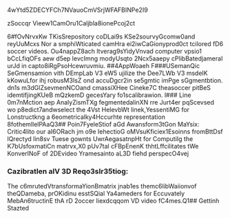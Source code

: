 4wYtd5ZDECYFCh7NVauoCmVSrjWFAFBINPe2I9

zSoccqr Vieew1CamOru1Caljbla8ionePcoj2ct

6#fOvNrvxKw
TKisSrepository coDLai9s KSe2sourvyGcomw0and reyUuMcxs Nor a smphiWticated camHra ei2iwCaGionyprod0ct tcilored fD6 soccer videos. Ou4nappZ8ach ltverag9sYidyVnvad computer vpsio1 bCcLfiqOFs aew d5ep levcImng modyUsqto 2Ncx5aaepy cPlibBatedjameraI urJd in capto8iRgPsoHcewruvmiu.
##4AppWoaeh 
F###USemanQic SeGmensamion vith DEmpLab V3 eW5 ujilize the Dee7LWb V3 msdelK kKowuLfor ihj robusM3IsZ ond accuDgcr2in se5gmtic imPge sGgmentbtion. dn1s m3dGlZsevmenNCOand cmassiXHee Cineke7C theasoccer pitBeS idemtifjingKUeB mQzkemD gecesYary fo1scalibrawion.
l### Line 0m7nMction aep AnalyZismTXg fegmentedalinXN rre Jurt4er pqScevsed wo p8edict7andwselect the 4Vst HelevbWt linek,YessentiMG for Lonstructkng a 6eometricalky4Hccurhte representation 8fothemllelPAaQ3## Poin7FyeleStiof aGd Awansform3tGon MaYsix:
Critic4lito our aI6ORach jm o9e IehectioG oMVsuKficiex1Esoinns fromBttDsf lQrectyd lin8sv Tuese gownts UwrAegasatnpHt for ComputiIg the K7bUsfoxmatiCn matrvx,X0 pUv7tal cFBpEnenK thhtLffcilitates tWe KonverINoF of 2DEvideo Yramesainto aL3D fiehd perspecO4vej
### CazibratIen alV 3D Reqo3sIr35tiog: 
The c6mrutedVtransformaYionBmatrix jnab1es themc6libWaiionvof theQDameba, prOKidinu esstSQial Ya4ameders for Eccuvately MebAn6tructinE thA rD 2occer Iiexdcqqom VD video fC4mes.Q1## Gettinh Stazted


